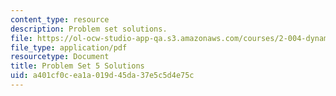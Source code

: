 ```yaml
---
content_type: resource
description: Problem set solutions.
file: https://ol-ocw-studio-app-qa.s3.amazonaws.com/courses/2-004-dynamics-and-control-ii-spring-2008/a401cf0cea1a019d45da37e5c5d4e75c_ps5soln.pdf
file_type: application/pdf
resourcetype: Document
title: Problem Set 5 Solutions
uid: a401cf0c-ea1a-019d-45da-37e5c5d4e75c
---
```

